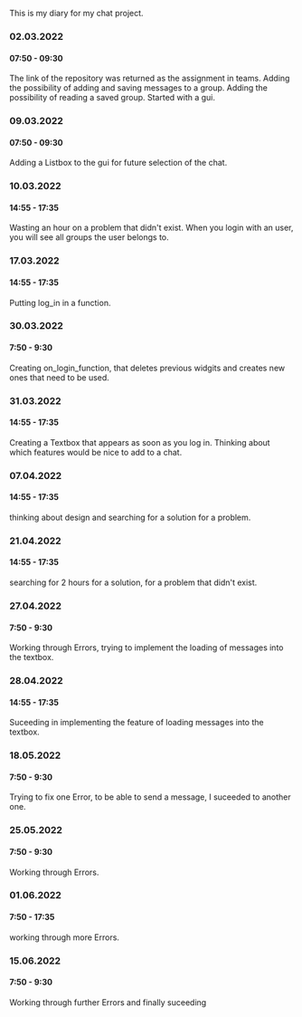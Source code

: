 This is my diary for my chat project.

### 02.03.2022
#### 07:50 - 09:30

The link of the repository was returned as the assignment in teams.
Adding the possibility of adding and saving messages to a group.
Adding the possibility of reading a saved group.
Started with a gui.

### 09.03.2022
#### 07:50 - 09:30

Adding a Listbox to the gui for future selection of the chat.

### 10.03.2022
#### 14:55 - 17:35

Wasting an hour on a problem that didn't exist.
When you login with an user, you will see all groups the user belongs to.

### 17.03.2022
#### 14:55 - 17:35

Putting log_in in a function.

### 30.03.2022
#### 7:50 - 9:30

Creating on_login_function, that deletes previous widgits and creates new ones that need to be used.

### 31.03.2022
#### 14:55 - 17:35

Creating a Textbox that appears as soon as you log in.
Thinking about which features would be nice to add to a chat.

### 07.04.2022
#### 14:55 - 17:35

thinking about design and searching for a solution for a problem.

### 21.04.2022
#### 14:55 - 17:35

searching for 2 hours for a solution, for a problem that didn't exist.

### 27.04.2022
#### 7:50 - 9:30

Working through Errors, trying to implement the loading of messages into the textbox.

### 28.04.2022
#### 14:55 - 17:35

Suceeding in implementing the feature of loading messages into the textbox.

### 18.05.2022
#### 7:50 - 9:30

Trying to fix one Error, to be able to send a message, I suceeded to another one.

### 25.05.2022
#### 7:50 - 9:30

Working through Errors.

### 01.06.2022
#### 7:50 - 17:35

working through more Errors.

### 15.06.2022
#### 7:50 - 9:30

Working through further Errors and finally suceeding
